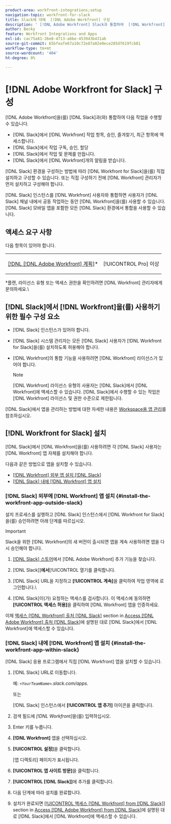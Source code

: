 ```yaml
---
product-area: workfront-integrations;setup
navigation-topic: workfront-for-slack
title: Slack에 대해  [!DNL Adobe Workfront] 구성
description: ' [!DNL Adobe Workfront] Slack과 통합하여  [!DNL Workfront] 작업 항목, 승인, 즐겨찾기, 최근 항목 등을 Slack에서 액세스하고 만들 수 있습니다.'
author: Becky
feature: Workfront Integrations and Apps
exl-id: cac75a81-26e8-4713-a6be-453943b431ab
source-git-commit: 65bfeafe67a10c72e87a02e0ece285df619fcb81
workflow-type: tm+mt
source-wordcount: '404'
ht-degree: 0%

---
```


# [!DNL Adobe Workfront for Slack] 구성

[!DNL Adobe Workfront]을(를) [!DNL Slack]과(와) 통합하여 다음 작업을 수행할 수 있습니다.

* [!DNL Slack]에서 [!DNL Workfront] 작업 항목, 승인, 즐겨찾기, 최근 항목에 액세스합니다.
* [!DNL Slack]에서 작업 구독, 승인, 할당
* [!DNL Slack]에서 작업 및 문제를 만듭니다.
* [!DNL Slack]에서 [!DNL Workfront]개의 알림을 받습니다.

[!DNL Slack] 환경을 구성하는 방법에 따라 [!DNL Workfront for Slack]을(를) 직접 설치하고 구성할 수 있습니다. 또는 직접 구성하기 전에 [!DNL Workfront] 관리자가 먼저 설치하고 구성해야 합니다.

[!DNL Slack] 인스턴스를 [!DNL Workfront] 사용자와 통합하면 사용자가 [!DNL Slack] 채널 내에서 공동 작업하는 동안 [!DNL Workfront]을(를) 사용할 수 있습니다. [!DNL Slack] 모바일 앱을 포함한 모든 [!DNL Slack] 환경에서 통합을 사용할 수 있습니다.

## 액세스 요구 사항

다음 항목이 있어야 합니다.

<table style="table-layout:auto"> 
 <col> 
 </col> 
 <col> 
 </col> 
 <tbody> 
  <tr> 
   <td role="rowheader"><a href="https://www.workfront.com/plans" target="_blank">[!DNL [!DNL Adobe Workfront] 계획]</a>*</td> 
   <td> <p>[!UICONTROL Pro] 이상</p> </td> 
  </tr> 
 </tbody> 
</table>

&#42;플랜, 라이선스 유형 또는 액세스 권한을 확인하려면 [!DNL Workfront] 관리자에게 문의하세요.\

## [!DNL Slack]에서 [!DNL Workfront]을(를) 사용하기 위한 필수 구성 요소

* [!DNL Slack] 인스턴스가 있어야 합니다.
* [!DNL Slack] 시스템 관리자는 모든 [!DNL Slack] 사용자가 [!DNL Workfront for Slack]을(를) 설치하도록 허용해야 합니다.
* [!DNL Workfront]의 통합 기능을 사용하려면 [!DNL Workfront] 라이선스가 있어야 합니다.

  >[!NOTE]
  >
  >[!DNL Workfront] 라이선스 유형의 사용자는 [!DNL Slack]에서 [!DNL Workfront]에 액세스할 수 있습니다. [!DNL Slack]에서 수행할 수 있는 작업은 [!DNL Workfront] 라이선스 및 권한 수준으로 제한됩니다.

[!DNL Slack]에서 앱을 관리하는 방법에 대한 자세한 내용은 [Workspace용 앱 관리](https://get.slack.help/hc/en-us/articles/222386767-Manage-apps-for-your-workspace)를 참조하십시오.

## [!DNL Workfront for Slack] 설치

[!DNL Slack]에서 [!DNL Workfront]을(를) 사용하려면 각 [!DNL Slack] 사용자는 [!DNL Workfront] 앱 자체를 설치해야 합니다.

다음과 같은 방법으로 앱을 설치할 수 있습니다.

* [ [!DNL Workfront] 외부 앱 설치 [!DNL Slack]](#install-the-workfront-app-outside-slack-install-the-workfront-app-outside-slack)
* [ [!DNL Slack] 내에  [!DNL Workfront] 앱 설치](#install-the-workfront-app-within-slack-install-the-workfront-app-within-slack)

### [!DNL Slack] 외부에 [!DNL Workfront] 앱 설치 {#install-the-workfront-app-outside-slack}

설치 프로세스를 실행하고 [!DNL Slack] 인스턴스에서 [!DNL Workfront for Slack]을(를) 승인하려면 아래 단계를 따르십시오.

>[!IMPORTANT]
>
>Slack을 위한 [!DNL Workfront]의 새 버전이 출시되면 앱을 계속 사용하려면 앱을 다시 승인해야 합니다.

1. [[!DNL Slack] 스토어](https://workfront.slack.com/apps/A7CLAMVNW-adobe-workfront?tab=more_info)에서 [!DNL Adobe Workfront] 추가 기능을 찾습니다.

1. [!DNL Slack]]**에서**[!UICONTROL &#x200B;열기를 클릭합니다.

1. [!DNL Slack] URL을 지정하고 **[!UICONTROL 계속]**&#x200B;을 클릭하여 작업 영역에 로그인합니다.\

1. [!DNL Slack]이(가) 요청하는 액세스를 검사합니다. 이 액세스에 동의하면 **[!UICONTROL 액세스 허용]**&#x200B;을 클릭하여 [!DNL Workfront] 앱을 인증하세요.

이제 [액세스 [!DNL Workfront] 출처 [!DNL Slack]](../../workfront-integrations-and-apps/using-workfront-with-slack/access-workfront-from-slack.md#viewing-all-available-commands) section in [Access [!DNL Adobe Workfront] 출처 [!DNL Slack]](../../workfront-integrations-and-apps/using-workfront-with-slack/access-workfront-from-slack.md)에 설명된 대로 [!DNL Slack]에서 [!DNL Workfront]에 액세스할 수 있습니다.

### [!DNL Slack] 내에 [!DNL Workfront] 앱 설치 {#install-the-workfront-app-within-slack}

[!DNL Slack] 응용 프로그램에서 직접 [!DNL Workfront] 앱을 설치할 수 있습니다.

1. [!DNL Slack] URL로 이동합니다.

   예: *`<YourTeamName>`.slack.com/apps*.

   또는

   [!DNL Slack] 인스턴스에서 **[!UICONTROL 앱 추가]** 아이콘을 클릭합니다.

1. 검색 필드에 *[!DNL Workfront]*&#x200B;을(를) 입력하십시오.
1. Enter 키를 누릅니다.
1. **[!DNL Workfront]** 앱을 선택하십시오.
1. **[!UICONTROL 설정]**&#x200B;을 클릭합니다.

   [앱 디렉토리] 페이지가 표시됩니다.

1. **[!UICONTROL 앱 사이트 방문]**&#x200B;을 클릭합니다.
1. **[!UICONTROL [!DNL Slack]]**&#x200B;에 추가를 클릭합니다.
1. 다음 단계에 따라 설치를 완료합니다.
1. 설치가 완료되면 [[!UICONTROL 액세스 [!DNL Workfront] from [!DNL Slack]]](../../workfront-integrations-and-apps/using-workfront-with-slack/access-workfront-from-slack.md#viewing-all-available-commands) section in [Access [!DNL Adobe Workfront] from [!DNL Slack]](../../workfront-integrations-and-apps/using-workfront-with-slack/access-workfront-from-slack.md)에 설명된 대로 [!DNL Slack]에서 [!DNL Workfront]에 액세스할 수 있습니다.

